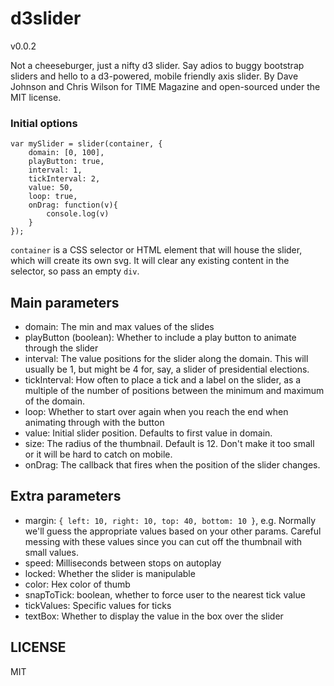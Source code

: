 d3slider
========

v0.0.2

Not a cheeseburger, just a nifty d3 slider. Say adios to buggy bootstrap sliders and hello to a d3-powered, mobile friendly axis slider. By Dave Johnson and Chris Wilson for TIME Magazine and open-sourced under the MIT license.

### Initial options

	var mySlider = slider(container, {
		domain: [0, 100],
		playButton: true,
		interval: 1,
		tickInterval: 2,
		value: 50,
		loop: true,
		onDrag: function(v){
			console.log(v)
		}
	});		

`container` is a CSS selector or HTML element that will house the slider, which will create its own svg. It will clear any existing content in the selector, so pass an empty `div`.

## Main parameters
+ domain: The min and max values of the slides
+ playButton (boolean): Whether to include a play button to animate through the slider
+ interval: The value positions for the slider along the domain. This will usually be 1, but might be 4 for, say, a slider of presidential elections.
+ tickInterval: How often to place a tick and a label on the slider, as a multiple of the number of positions between the minimum and maximum of the domain.
+ loop: Whether to start over again when you reach the end when animating through with the button
+ value: Initial slider position. Defaults to first value in domain.
+ size: The radius of the thumbnail. Default is 12. Don't make it too small or it will be hard to catch on mobile.
+ onDrag: The callback that fires when the position of the slider changes.

## Extra parameters
+ margin: `{ left: 10, right: 10, top: 40, bottom: 10 }`, e.g. Normally we'll guess the appropriate values based on your other params. Careful messing with these values since you can cut off the thumbnail with small values.
+ speed: Milliseconds between stops on autoplay
+ locked: Whether the slider is manipulable
+ color: Hex color of thumb
+ snapToTick: boolean, whether to force user to the nearest tick value
+ tickValues: Specific values for ticks
+ textBox: Whether to display the value in the box over the slider

## LICENSE
MIT